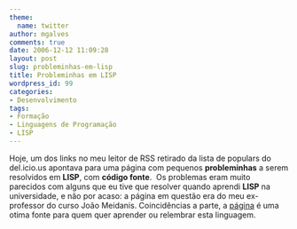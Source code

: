 ```yaml
---
theme:
  name: twitter
author: mgalves
comments: true
date: 2006-12-12 11:09:28
layout: post
slug: probleminhas-em-lisp
title: Probleminhas em LISP
wordpress_id: 99
categories:
- Desenvolvimento
tags:
- Formação
- Linguagens de Programação
- LISP
---
```


Hoje, um dos links no meu leitor de RSS retirado da lista de populars do del.icio.us apontava para uma página com pequenos **probleminhas** a serem resolvidos em **LISP**, com **código fonte**.  Os problemas eram muito parecidos com alguns que eu tive que resolver quando aprendi **LISP** na universidade, e não por acaso: a página em questão era do meu ex-professor do curso João Meidanis. Coincidências a parte, a [página](http://www.ic.unicamp.br/~meidanis/courses/mc336/2006s2/funcional/L-99_Ninety-Nine_Lisp_Problems.html) é uma otima fonte para quem quer aprender ou relembrar esta linguagem.
